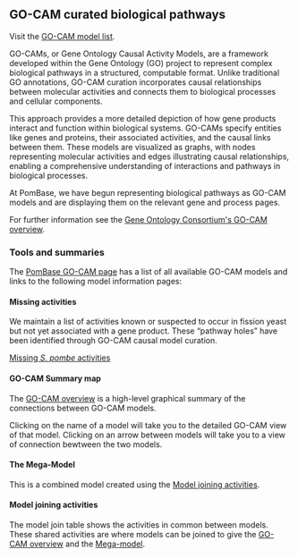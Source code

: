 ## GO-CAM curated biological pathways

Visit the [GO-CAM model list](/gocam/model-list).

GO-CAMs, or Gene Ontology Causal Activity Models, are a framework
developed within the Gene Ontology (GO) project to represent complex
biological pathways in a structured, computable format. Unlike
traditional GO annotations, GO-CAM curation incorporates causal
relationships between molecular activities and connects them to
biological processes and cellular components.

This approach provides a more detailed depiction of how gene products
interact and function within biological systems. GO-CAMs specify
entities like genes and proteins, their associated activities, and the
causal links between them. These models are visualized as graphs, with
nodes representing molecular activities and edges illustrating causal
relationships, enabling a comprehensive understanding of interactions
and pathways in biological processes.

At PomBase, we have begun representing biological pathways as GO-CAM
models and are displaying them on the relevant gene and process pages.

For further information see the
[Gene Ontology Consortium's GO-CAM overview](https://geneontology.org/docs/gocam-overview/).

### Tools and summaries

The [PomBase GO-CAM page](/gocam/) has a list of all available GO-CAM
models and links to the following model information pages:

#### Missing activities

We maintain a list of activities known or suspected to occur in fission yeast but
not yet associated with a gene product. These “pathway holes” have
been identified through GO-CAM causal model curation.

[Missing *S. pombe* activities](/gocam/missing-activities)

#### GO-CAM Summary map

The [GO-CAM overview](/gocam/summary/all) is a
high-level graphical summary of the connections between GO-CAM models.

Clicking on the name of a model will take you to the detailed GO-CAM
view of that model.  Clicking on an arrow between models will take you
to a view of connection bewtween the two models.

#### The Mega-Model

This is a combined model created using the
[Model joining activities](/gocam/connections).

#### Model joining activities

The model join table shows the activities in common between models.
These shared activities are where models can be joined to give the
[GO-CAM overview](/gocam/summary/all) and the
[Mega-model](/gocam/mega-model/connected).
